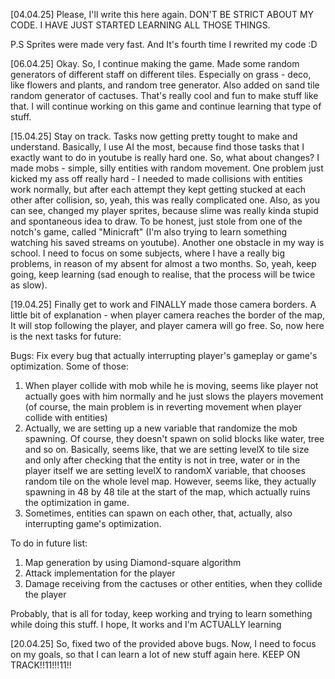[04.04.25]
Please, I'll write this here again. DON'T BE STRICT ABOUT MY CODE. I HAVE JUST STARTED LEARNING ALL THOSE THINGS.

P.S 
Sprites were made very fast. And It's fourth time I rewrited my code :D

[06.04.25]
Okay. So, I continue making the game. Made some random generators of different staff on different tiles. Especially on grass - deco, like flowers and plants, and random tree generator. Also added on sand tile random generator of cactuses. That's really cool and fun to make stuff like that. I will continue working on this game and continue learning that type of stuff. 

[15.04.25] 
Stay on track. Tasks now getting pretty tought to make and understand. Basically, I use AI the most, because find those tasks that I exactly want to do in youtube is really hard one. So, what about changes? I made mobs - simple, silly entities with random movement. One problem just kicked my ass off really hard - I needed to made collisions with entities work normally, but after each attempt they kept getting stucked at each other after collision, so, yeah, this was really complicated one. Also, as you can see, changed my player sprites, because slime was really kinda stupid and spontaneous idea to draw. To be honest, just stole from one of the notch's game, called "Minicraft" (I'm also trying to learn something watching his saved streams on youtube). Another one obstacle in my way is school. I need to focus on some subjects, where I have a really big problems, in reason of my absent for almost a two months. So, yeah, keep going, keep learning (sad enough to realise, that the process will be twice as slow).

[19.04.25]
Finally get to work and FINALLY made those camera borders. A little bit of explanation - when player camera reaches the border of the map, It will stop following the player, and player camera will go free. So, now here is the next tasks for future:

Bugs:
Fix every bug that actually interrupting player's gameplay or game's optimization.
Some of those: 
1. When player collide with mob while he is moving, seems like player not actually goes with him normally and he just slows the players movement (of course, the main problem is in reverting movement when player collide with entities)
2. Actually, we are setting up a new variable that randomize the mob spawning. Of course, they doesn't spawn on solid blocks like water, tree and so on. Basically, seems like, that we are setting levelX to tile size and only after checking that the entity is not in tree, water or in the player itself we are setting levelX to randomX variable, that chooses random tile on the whole level map. However, seems like, they actually spawning in 48 by 48 tile at the start of the map, which actually ruins the optimization in game.
3. Sometimes, entities can spawn on each other, that, actually, also interrupting game's optimization.

To do in future list:
1. Map generation by using Diamond-square algorithm
2. Attack implementation for the player
3. Damage receiving from the cactuses or other entities, when they collide the player

Probably, that is all for today, keep working and trying to learn something while doing this stuff. I hope, It works and I'm ACTUALLY learning

[20.04.25] 
So, fixed two of the provided above bugs. Now, I need to focus on my goals, so that I can learn a lot of new stuff again here. KEEP ON TRACK!!11!!!11!!
